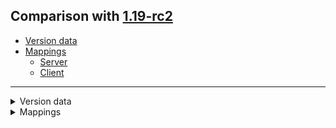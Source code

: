 ## Comparison with [1.19-rc2](https://github.com/PixiGeko/Minecraft-generated-data/tree/1.19-rc2)

- [Version data](#version-data)
- [Mappings](#mappings)
  - [Server](#server)
  - [Client](#client)

<hr/>
<details><summary>Version data</summary>
<table><tr><th></th><th align="left">1.19-rc2</th><th>1.19</th></tr><tr><td>World version</td><td><code>3104</code></td><td><code>3105</code></td></tr><tr><td>Protocol version</td><td><code>1073741915</code></td><td><code>759</code></td></tr></table>
</details>
<details><summary>Mappings</summary>
<h2>Server</h2>












































































































































































































































































































































































































































































































































































































































































































































































































































































































































































































































































































































































































































































































































































































































































































































































































































































































































































































































































































































































































































































































































































































































































































































































































































































































































































































<h2>Client</h2>
</details>